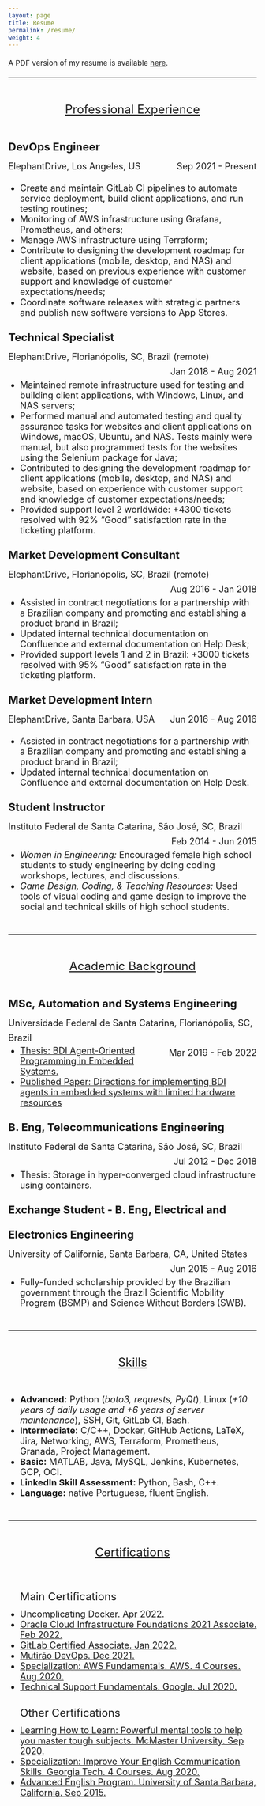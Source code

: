 ```yaml
---
layout: page
title: Resume
permalink: /resume/
weight: 4
---
```


<style>
p
{
  margin:0;
  padding:0;
  font-size:15px;
  line-height:30px;
}

pt
{
  line-height:100px;
  text-decoration: underline;
  font-size:24px; 
}

pp
{
  font-size:22px;
  line-height:50px;
}

ul li
{
 font-size:18px;
}

.alignleft {
	float: left;
  font-size:18px;
}

.alignright {
	float: right;
  font-size:18px;
}
</style>

A PDF version of my resume is available [here](../assets/Resume_MullerDosSantos_Matuzalem_DevEmail.pdf).

---

<center><pt>Professional Experience</pt></center>

<pp><strong>DevOps Engineer</strong></pp>
<div>
<p>
  <p class="alignleft">ElephantDrive, Los Angeles, US</p>
  <p class="alignright">Sep 2021 - Present</p>
</p>
<br>
</div>
<br>
<ul>
  <li>Create and maintain GitLab CI pipelines to automate service deployment, build client applications, and run testing routines;</li>
  <li>Monitoring of AWS infrastructure using Grafana, Prometheus, and others;</li>
  <li>Manage AWS infrastructure using Terraform;</li>
  <li>Contribute to designing the development roadmap for client applications (mobile, desktop, and NAS) and website, based on previous experience with customer support and knowledge of customer expectations/needs;</li>
  <li>Coordinate software releases with strategic partners and publish new software versions to App Stores.</li>
</ul>

<pp><strong>Technical Specialist</strong></pp>
<div>
<p>
  <p class="alignleft">ElephantDrive, Florianópolis, SC, Brazil (remote)</p>
  <p class="alignright">Jan 2018 - Aug 2021</p>
</p>
<br>
</div> 
<br>
<ul>
  <li>Maintained remote infrastructure used for testing and building client applications, with Windows, Linux, and NAS servers;</li>
  <li>Performed manual and automated testing and quality assurance tasks for websites and client applications on Windows, macOS, Ubuntu, and NAS. Tests mainly were manual, but also programmed tests for the websites using the Selenium package for Java;</li>
  <li>Contributed to designing the development roadmap for client applications (mobile, desktop, and NAS) and website, based on experience with customer support and knowledge of customer expectations/needs;</li>
  <li>Provided support level 2 worldwide: +4300 tickets resolved with 92% “Good” satisfaction rate in the ticketing platform.</li>
</ul>

<pp><strong>Market Development Consultant</strong></pp>
<div>
<p>
  <p class="alignleft">ElephantDrive, Florianópolis, SC, Brazil (remote)</p>
  <p class="alignright">Aug 2016 - Jan 2018</p>
</p>
<br>
</div> 
<br>
<ul>
  <li>Assisted in contract negotiations for a partnership with a Brazilian company and promoting and establishing a product brand in Brazil;</li>
  <li>Updated internal technical documentation on Confluence and external documentation on Help Desk;</li>
  <li>Provided support levels 1 and 2 in Brazil: +3000 tickets resolved with 95% “Good” satisfaction rate in the ticketing platform.</li>
</ul>

<pp><strong>Market Development Intern</strong></pp>
<div>
<p>
  <p class="alignleft">ElephantDrive, Santa Barbara, USA</p>
  <p class="alignright">Jun 2016 - Aug 2016</p>
</p>
<br>
</div> 
<br>
<ul>
  <li>Assisted in contract negotiations for a partnership with a Brazilian company and promoting and establishing a product brand in Brazil;</li>
  <li>Updated internal technical documentation on Confluence and external documentation on Help Desk.</li>
</ul>

<pp><strong>Student Instructor</strong></pp>
<div>
<p>
  <p class="alignleft">Instituto Federal de Santa Catarina, São José, SC, Brazil</p>
  <p class="alignright">Feb 2014 - Jun 2015</p>
</p>
<br>
</div> 
<br>
<ul>
  <li><i>Women in Engineering:</i> Encouraged female high school students to study engineering by doing coding workshops, lectures, and discussions.</li>
  <li><i>Game Design, Coding, & Teaching Resources:</i> Used tools of visual coding and game design to improve the social and technical skills of high school students.</li>
</ul>

<br>

----

<center><pt>Academic Background</pt></center>

<pp><strong>MSc, Automation and Systems Engineering</strong></pp>
<div>
<p>
  <p class="alignleft">Universidade Federal de Santa Catarina, Florianópolis, SC, Brazil</p>
  <p class="alignright">Mar 2019 - Feb 2022</p>
</p>
<br>
</div> 
<br>
<ul>
  <li><a target="_blank" rel="noopener noreferrer" href="https://repositorio.ufsc.br/handle/123456789/231270">Thesis: BDI Agent-Oriented Programming in Embedded Systems.</a></li>
  <li><a target="_blank" rel="noopener noreferrer" href="https://wesaac.ufsc.br/2021/wp-content/uploads/2021/07/Directions.for_.implementing.BDI_.agents.in_.embedded.systems.with_.limited.hardware.resources.pdf">Published Paper: Directions for implementing BDI agents in embedded systems with limited hardware resources</a></li>
</ul>

<pp><strong>B. Eng, Telecommunications Engineering</strong></pp>
<div>
<p>
  <p class="alignleft">Instituto Federal de Santa Catarina, São José, SC, Brazil</p>
  <p class="alignright">Jul 2012 - Dec 2018</p>
</p>
<br>
</div> 
<br>
<ul>
    <li>Thesis: Storage in hyper-converged cloud infrastructure using containers.</li>
</ul>

<pp><strong>Exchange Student - B. Eng, Electrical and Electronics Engineering</strong></pp>
<div>
<p>
  <p class="alignleft">University of California, Santa Barbara, CA, United States</p>
  <p class="alignright">Jun 2015 - Aug 2016</p>
</p>
<br>
</div> 
<br>
<ul>
    <li>Fully-funded scholarship provided by the Brazilian government through the Brazil Scientific Mobility Program (BSMP) and Science Without Borders (SWB).
</li>
</ul>

<br>

----

<center><pt>Skills</pt></center>

<ul>
  <li><b>Advanced:</b> Python (<i>boto3, requests, PyQt</i>), Linux (<i>+10 years of daily usage and +6 years of server maintenance</I>), SSH, Git, GitLab CI, Bash.</li>
  <li><b>Intermediate:</b> C/C++, Docker, GitHub Actions, LaTeX, Jira, Networking, AWS, Terraform, Prometheus, Granada, Project Management.</li>
  <li><b>Basic:</b> MATLAB, Java, MySQL, Jenkins, Kubernetes, GCP, OCI.</li>
  <li><b>LinkedIn Skill Assessment: </b>Python, Bash, C++.</li>
  <li><b>Language:</b> native Portuguese, fluent English.</li>
</ul>

<br>

----
<center><pt>Certifications</pt></center>

<ul>
  <pp>Main Certifications</pp>
  <br>
  <li><a target="_blank" rel="noopener noreferrer" href="https://www.credential.net/9e01a36b-eb84-44e2-8fdc-4037aee9d5d9">Uncomplicating Docker. Apr 2022.</a></li>
  <li><a target="_blank" rel="noopener noreferrer" href="https://catalog-education.oracle.com/pls/certview/sharebadge?id=17517B9B14A755B1D7CD88250EEA9A835B981D69F2A6A48687F7CE1D882A0FD4">Oracle Cloud Infrastructure Foundations 2021 Associate. Feb 2022.</a></li>
  <li><a target="_blank" rel="noopener noreferrer" href="https://gitlab.badgr.com/public/assertions/6ksfFLk1TLWtKxilsTkHLg">GitLab Certified Associate. Jan 2022.</a></li>
  <li><a target="_blank" rel="noopener noreferrer" href="https://www.credential.net/5b0f6fb0-b647-49f3-9f9f-5c773a922af9">Mutirão DevOps. Dec 2021.</a></li>
  <li><a target="_blank" rel="noopener noreferrer" href="https://coursera.org/account/accomplishments/specialization/XAKPMPJ6FR92">Specialization: AWS Fundamentals. AWS. 4 Courses. Aug 2020.</a></li>
  <li><a target="_blank" rel="noopener noreferrer" href="https://coursera.org/verify/KS86WDPBFACR">Technical Support Fundamentals. Google. Jul 2020.</a></li>
  <br>
  <pp>Other Certifications</pp>
  <li><a target="_blank" rel="noopener noreferrer" href="https://www.coursera.org/account/accomplishments/verify/H6GV574HAYM2">Learning How to Learn: Powerful mental tools to help you master tough subjects. McMaster University. Sep 2020.</a></li>
  <li><a target="_blank" rel="noopener noreferrer" href="https://coursera.org/account/accomplishments/specialization/PL43DCB7UUEP">Specialization: Improve Your English Communication Skills. Georgia Tech. 4 Courses. Aug 2020.</a></li>
  <li><a target="_blank" rel="noopener noreferrer" href="https://professional.ucsb.edu/">Advanced English Program. University of Santa Barbara, California. Sep 2015.</a></li>
</ul>
